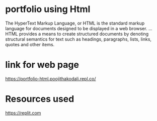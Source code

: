 # portfolio  using Html
The HyperText Markup Language, or HTML is the standard markup language for documents designed to be displayed in a web browser. ... HTML provides a means to create structured documents by denoting structural semantics for text such as headings, paragraphs, lists, links, quotes and other items.
# link for web page
 https://portfolio-html.poojithakodali.repl.co/


# Resources used
https://replit.com 
